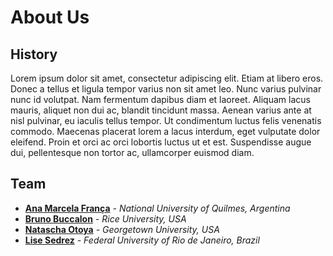 # About Us

## History

Lorem ipsum dolor sit amet, consectetur adipiscing elit. Etiam at libero eros. Donec a tellus et ligula tempor varius non sit amet leo. Nunc varius pulvinar nunc id volutpat. Nam fermentum dapibus diam et laoreet. Aliquam lacus mauris, aliquet non dui ac, blandit tincidunt massa. Aenean varius ante at nisl pulvinar, eu iaculis tellus tempor. Ut condimentum luctus felis venenatis commodo. Maecenas placerat lorem a lacus interdum, eget vulputate dolor eleifend. Proin et orci ac orci lobortis luctus ut et est. Suspendisse augue dui, pellentesque non tortor ac, ullamcorper euismod diam.

## Team

- __[Ana Marcela França](https://independent.academia.edu/AnaMarcelaFran%C3%A7a)__ _- National University of Quilmes, Argentina_
- __[Bruno Buccalon](https://bruno.land)__  _- Rice University, USA_
- __[Natascha Otoya](https://gufaculty360.georgetown.edu/s/contact/00336000014S9yuAAC/natascha-de-vasconcellos-otoya)__  _- Georgetown University, USA_
- __[Lise Sedrez](http://sedrez.com/)__  _- Federal University of Rio de Janeiro, Brazil_

